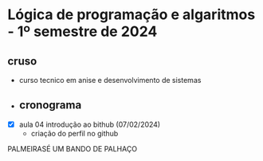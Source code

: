 <h1 aligns="center">
  Lógica de programação e algaritmos - 1º semestre de 2024
</h1>

## cruso
- curso tecnico em anise e desenvolvimento de sistemas

- ## cronograma
- [x] aula 04 introdução ao bithub (07/02/2024)
  - criação do perfil no github

PALMEIRASÉ UM BANDO DE PALHAÇO